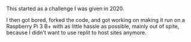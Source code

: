 This started as a challenge I was given in 2020.

I then got bored, forked the code, and got working on making it run on a Raspberry Pi 3 B+ with as little hassle as possible, mainly out of spite, because I didn't want to use replit to host sites anymore.
